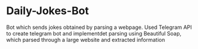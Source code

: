 # Daily-Jokes-Bot
Bot which sends jokes obtained by parsing a webpage.
Used Telegram API to create telegram bot and implementdet parsing using Beautiful Soap, which parsed through a large website and extracted information
